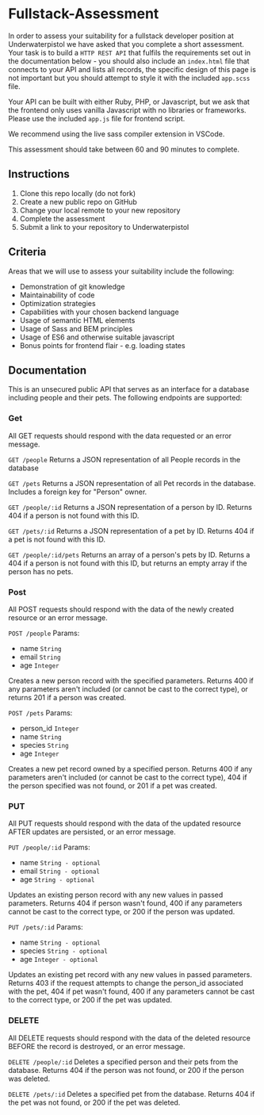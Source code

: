 # Fullstack-Assessment

In order to assess your suitability for a fullstack developer position at Underwaterpistol we have asked that you complete a short assessment. Your task is to build a `HTTP REST API` that fulfils the requirements set out in the documentation below - you should also include an `index.html` file that connects to your API and lists all records, the specific design of this page is not important but you should attempt to style it with the included `app.scss` file.

Your API can be built with either Ruby, PHP, or Javascript, but we ask that the frontend only uses vanilla Javascript with no libraries or frameworks. Please use the included `app.js` file for frontend script.

We recommend using the live sass compiler extension in VSCode.

This assessment should take between 60 and 90 minutes to complete.

## Instructions

1. Clone this repo locally (do not fork)
2. Create a new public repo on GitHub
3. Change your local remote to your new repository
4. Complete the assessment
5. Submit a link to your repository to Underwaterpistol

## Criteria 

Areas that we will use to assess your suitability include the following:
* Demonstration of git knowledge
* Maintainability of code
* Optimization strategies
* Capabilities with your chosen backend language
* Usage of semantic HTML elements
* Usage of Sass and BEM principles
* Usage of ES6 and otherwise suitable javascript
* Bonus points for frontend flair - e.g. loading states

## Documentation

This is an unsecured public API that serves as an interface for a database including people and their pets. The following endpoints are supported:

### Get

All GET requests should respond with the data requested or an error message.

`GET /people`
Returns a JSON representation of all People records in the database

`GET /pets`
Returns a JSON representation of all Pet records in the database. Includes a foreign key for "Person" owner.

`GET /people/:id`
Returns a JSON representation of a person by ID. Returns 404 if a person is not found with this ID.

`GET /pets/:id`
Returns a JSON representation of a pet by ID. Returns 404 if a pet is not found with this ID.

`GET /people/:id/pets`
Returns an array of a person's pets by ID. Returns a 404 if a person is not found with this ID, but returns an empty array if the person has no pets.

### Post

All POST requests should respond with the data of the newly created resource or an error message.

`POST /people`
Params:
* name `String`
* email `String`
* age `Integer`

Creates a new person record with the specified parameters. Returns 400 if any parameters aren't included (or cannot be cast to the correct type), or returns 201 if a person was created.

`POST /pets`
Params:
* person_id `Integer`
* name `String`
* species `String`
* age `Integer`

Creates a new pet record owned by a specified person. Returns 400 if any parameters aren't included (or cannot be cast to the correct type), 404 if the person specified was not found, or 201 if a pet was created.

### PUT

All PUT requests should respond with the data of the updated resource AFTER updates are persisted, or an error message.

`PUT /people/:id`
Params:
* name `String - optional`
* email `String - optional`
* age `String - optional`

Updates an existing person record with any new values in passed parameters. Returns 404 if person wasn't found, 400 if any parameters cannot be cast to the correct type, or 200 if the person was updated. 

`PUT /pets/:id`
Params:
* name `String - optional`
* species `String - optional`
* age `Integer - optional`

Updates an existing pet record with any new values in passed parameters. Returns 403 if the request attempts to change the person_id associated with the pet, 404 if pet wasn't found, 400 if any parameters cannot be cast to the correct type, or 200 if the pet was updated. 

### DELETE

All DELETE requests should respond with the data of the deleted resource BEFORE the record is destroyed, or an error message.

`DELETE /people/:id`
Deletes a specified person and their pets from the database. Returns 404 if the person was not found, or 200 if the person was deleted.

`DELETE /pets/:id`
Deletes a specified pet from the database. Returns 404 if the pet was not found, or 200 if the pet was deleted.
